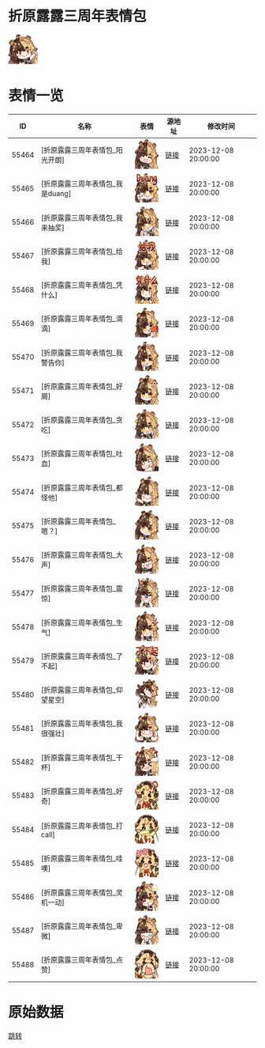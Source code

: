 # 折原露露三周年表情包

<img src="./cover.png" height="60" alt="cover" />

# 表情一览

|ID|名称|表情|源地址|修改时间|
|----|----|----|----|----|
|55464|[折原露露三周年表情包_阳光开朗]|<img src="./pic/055464_%5B折原露露三周年表情包_阳光开朗%5D.png" height="60" alt="阳光开朗"/>|[链接](https://i0.hdslb.com/bfs/garb/6e3dc953146d1f3a3fe1c8b12410bcc97df59baf.png)|2023-12-08 20:00:00|
|55465|[折原露露三周年表情包_我是duang]|<img src="./pic/055465_%5B折原露露三周年表情包_我是duang%5D.png" height="60" alt="我是duang"/>|[链接](https://i0.hdslb.com/bfs/garb/c25efe5bf21c27f24138cfdda93fe0403dc0f6fd.png)|2023-12-08 20:00:00|
|55466|[折原露露三周年表情包_我来抽奖]|<img src="./pic/055466_%5B折原露露三周年表情包_我来抽奖%5D.png" height="60" alt="我来抽奖"/>|[链接](https://i0.hdslb.com/bfs/garb/7a1ebba11190f7fa079294ce6506a11400fa8cb7.png)|2023-12-08 20:00:00|
|55467|[折原露露三周年表情包_给我]|<img src="./pic/055467_%5B折原露露三周年表情包_给我%5D.png" height="60" alt="给我"/>|[链接](https://i0.hdslb.com/bfs/garb/9afa15484a9ffb2d073c24c341b0ab7508a5dec1.png)|2023-12-08 20:00:00|
|55468|[折原露露三周年表情包_凭什么]|<img src="./pic/055468_%5B折原露露三周年表情包_凭什么%5D.png" height="60" alt="凭什么"/>|[链接](https://i0.hdslb.com/bfs/garb/66b59a97c74e8747900f6b025a4dad51b04f1830.png)|2023-12-08 20:00:00|
|55469|[折原露露三周年表情包_滴滴]|<img src="./pic/055469_%5B折原露露三周年表情包_滴滴%5D.png" height="60" alt="滴滴"/>|[链接](https://i0.hdslb.com/bfs/garb/6adb30510dd14ab842c743864d7bfe3d1dba5805.png)|2023-12-08 20:00:00|
|55470|[折原露露三周年表情包_我警告你]|<img src="./pic/055470_%5B折原露露三周年表情包_我警告你%5D.png" height="60" alt="我警告你"/>|[链接](https://i0.hdslb.com/bfs/garb/0c56fbba31107516624c44e1e4e1009b15b074b9.png)|2023-12-08 20:00:00|
|55471|[折原露露三周年表情包_好屑]|<img src="./pic/055471_%5B折原露露三周年表情包_好屑%5D.png" height="60" alt="好屑"/>|[链接](https://i0.hdslb.com/bfs/garb/cf4f9b49c2a69c3cabbc46dc463b90e97463ca77.png)|2023-12-08 20:00:00|
|55472|[折原露露三周年表情包_贪吃]|<img src="./pic/055472_%5B折原露露三周年表情包_贪吃%5D.png" height="60" alt="贪吃"/>|[链接](https://i0.hdslb.com/bfs/garb/c854fc89386566cd0a202279d20b5f6aba0266ec.png)|2023-12-08 20:00:00|
|55473|[折原露露三周年表情包_吐血]|<img src="./pic/055473_%5B折原露露三周年表情包_吐血%5D.png" height="60" alt="吐血"/>|[链接](https://i0.hdslb.com/bfs/garb/ba9e941f8ae6f496948d848453023314b320c0c1.png)|2023-12-08 20:00:00|
|55474|[折原露露三周年表情包_都怪他]|<img src="./pic/055474_%5B折原露露三周年表情包_都怪他%5D.png" height="60" alt="都怪他"/>|[链接](https://i0.hdslb.com/bfs/garb/d8eb3061d3dc784ab26f38c0a40485443dc5b816.png)|2023-12-08 20:00:00|
|55475|[折原露露三周年表情包_嗯？]|<img src="./pic/055475_%5B折原露露三周年表情包_嗯？%5D.png" height="60" alt="嗯？"/>|[链接](https://i0.hdslb.com/bfs/garb/e723b44178e9916ba120830e75d882ef8c5efbec.png)|2023-12-08 20:00:00|
|55476|[折原露露三周年表情包_大声]|<img src="./pic/055476_%5B折原露露三周年表情包_大声%5D.png" height="60" alt="大声"/>|[链接](https://i0.hdslb.com/bfs/garb/56d9efb341fbeb18de220d64628de26ff3264ac3.png)|2023-12-08 20:00:00|
|55477|[折原露露三周年表情包_震惊]|<img src="./pic/055477_%5B折原露露三周年表情包_震惊%5D.png" height="60" alt="震惊"/>|[链接](https://i0.hdslb.com/bfs/garb/22fc18b817a8381cc9bdd0494a9553e16d7a8e91.png)|2023-12-08 20:00:00|
|55478|[折原露露三周年表情包_生气]|<img src="./pic/055478_%5B折原露露三周年表情包_生气%5D.png" height="60" alt="生气"/>|[链接](https://i0.hdslb.com/bfs/garb/4c04a6673c5ef46b8c2a361a6e9349f255eb24a4.png)|2023-12-08 20:00:00|
|55479|[折原露露三周年表情包_了不起]|<img src="./pic/055479_%5B折原露露三周年表情包_了不起%5D.png" height="60" alt="了不起"/>|[链接](https://i0.hdslb.com/bfs/garb/42ece1f342f4a0a99af818f693b5aa5daf548bc1.png)|2023-12-08 20:00:00|
|55480|[折原露露三周年表情包_仰望星空]|<img src="./pic/055480_%5B折原露露三周年表情包_仰望星空%5D.png" height="60" alt="仰望星空"/>|[链接](https://i0.hdslb.com/bfs/garb/d7a183fdfd9521f444aef330a3f23c52fa9ce3b9.png)|2023-12-08 20:00:00|
|55481|[折原露露三周年表情包_我很强壮]|<img src="./pic/055481_%5B折原露露三周年表情包_我很强壮%5D.png" height="60" alt="我很强壮"/>|[链接](https://i0.hdslb.com/bfs/garb/f2080bf3c34af050a9f1697438816adfe88a6037.png)|2023-12-08 20:00:00|
|55482|[折原露露三周年表情包_干杯]|<img src="./pic/055482_%5B折原露露三周年表情包_干杯%5D.png" height="60" alt="干杯"/>|[链接](https://i0.hdslb.com/bfs/garb/c51269a4588dad40c2635b5a92d7379f290dec2c.png)|2023-12-08 20:00:00|
|55483|[折原露露三周年表情包_好奇]|<img src="./pic/055483_%5B折原露露三周年表情包_好奇%5D.png" height="60" alt="好奇"/>|[链接](https://i0.hdslb.com/bfs/garb/3fb90395842d17ec30a49392a1605e7d7a23b6cc.png)|2023-12-08 20:00:00|
|55484|[折原露露三周年表情包_打call]|<img src="./pic/055484_%5B折原露露三周年表情包_打call%5D.png" height="60" alt="打call"/>|[链接](https://i0.hdslb.com/bfs/garb/b9ca17ec53b7a0f3d9f0f458db51c52ccbf76c08.png)|2023-12-08 20:00:00|
|55485|[折原露露三周年表情包_哇噢]|<img src="./pic/055485_%5B折原露露三周年表情包_哇噢%5D.png" height="60" alt="哇噢"/>|[链接](https://i0.hdslb.com/bfs/garb/903ca1fefdae14c5e71c9c7916f7a349f9c06dfe.png)|2023-12-08 20:00:00|
|55486|[折原露露三周年表情包_灵机一动]|<img src="./pic/055486_%5B折原露露三周年表情包_灵机一动%5D.png" height="60" alt="灵机一动"/>|[链接](https://i0.hdslb.com/bfs/garb/6fe8ef56866060673ac41c85a776ed187068f06b.png)|2023-12-08 20:00:00|
|55487|[折原露露三周年表情包_卑微]|<img src="./pic/055487_%5B折原露露三周年表情包_卑微%5D.png" height="60" alt="卑微"/>|[链接](https://i0.hdslb.com/bfs/garb/05ba4ab3d9c8da21d71f5cef2b4cc1a8cbb18d2d.png)|2023-12-08 20:00:00|
|55488|[折原露露三周年表情包_点赞]|<img src="./pic/055488_%5B折原露露三周年表情包_点赞%5D.png" height="60" alt="点赞"/>|[链接](https://i0.hdslb.com/bfs/garb/e484ee6c26caf98bdf7f7bfab20cc928e75ecb3f.png)|2023-12-08 20:00:00|

# 原始数据

[跳转](./raw.json)

